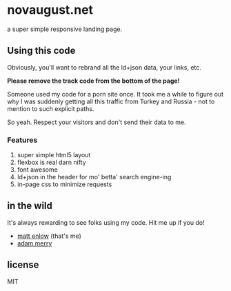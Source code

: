 # novaugust.net

a super simple responsive landing page.

## Using this code

Obviously, you'll want to rebrand all the ld+json data, your links, etc.

**Please remove the track code from the bottom of the page!**

Someone used my code for a porn site once.
It took me a while to figure out why I was suddenly getting all this traffic from Turkey and Russia -
not to mention to such explicit paths.

So yeah. Respect your visitors and don't send their data to me.

### Features

1. super simple html5 layout
2. flexbox is real darn nifty
3. font awesome
4. ld+json in the header for mo' betta' search engine-ing
5. in-page css to minimize requests

## in the wild

It's always rewarding to see folks using my code. Hit me up if you do!

- [matt enlow](https://novaugust.net) (that's me)
- [adam merry](http://www.adammerry.com/)

## license

MIT
